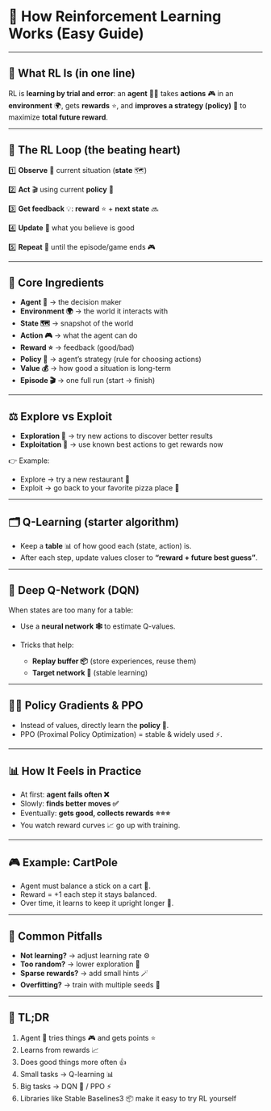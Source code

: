 # 🤖 How Reinforcement Learning Works (Easy Guide)

---

## 🔄 What RL Is (in one line)

RL is **learning by trial and error**: an **agent** 🧑‍💻 takes **actions** 🎮 in an **environment** 🌍, gets **rewards** ⭐, and **improves a strategy (policy)** 📜 to maximize **total future reward**.

---

## 🔁 The RL Loop (the beating heart)

1️⃣ **Observe** 👀 current situation (**state** 🗺️)

2️⃣ **Act** 🎬 using current **policy** 🧭

3️⃣ **Get feedback** 💡: **reward** ⭐ + **next state** 🔜

4️⃣ **Update** 🔧 what you believe is good

5️⃣ **Repeat** 🔄 until the episode/game ends 🎮

---

## 🧩 Core Ingredients

* **Agent 🤖** → the decision maker
* **Environment 🌍** → the world it interacts with
* **State 🗺️** → snapshot of the world
* **Action 🎮** → what the agent can do
* **Reward ⭐** → feedback (good/bad)
* **Policy 📜** → agent’s strategy (rule for choosing actions)
* **Value 💰** → how good a situation is long-term
* **Episode 🎬** → one full run (start → finish)

---

## ⚖️ Explore vs Exploit

* **Exploration 🧭** → try new actions to discover better results
* **Exploitation 💎** → use known best actions to get rewards now

👉 Example:

* Explore → try a new restaurant 🍜
* Exploit → go back to your favorite pizza place 🍕

---

## 🗂️ Q-Learning (starter algorithm)

* Keep a **table** 📊 of how good each (state, action) is.
* After each step, update values closer to **“reward + future best guess”**.

---

## 🧠 Deep Q-Network (DQN)

When states are too many for a table:

* Use a **neural network 🕸️** to estimate Q-values.
* Tricks that help:

  * **Replay buffer 📦** (store experiences, reuse them)
  * **Target network 🎯** (stable learning)

---

## 🧑‍🎓 Policy Gradients & PPO

* Instead of values, directly learn the **policy 📜**.
* PPO (Proximal Policy Optimization) = stable & widely used ⚡.

---

## 📊 How It Feels in Practice

* At first: **agent fails often ❌**
* Slowly: **finds better moves ✅**
* Eventually: **gets good, collects rewards ⭐⭐⭐**
* You watch reward curves 📈 go up with training.

---

## 🎮 Example: CartPole

* Agent must balance a stick on a cart 🛒.
* Reward = +1 each step it stays balanced.
* Over time, it learns to keep it upright longer 🤹.

---

## 🚧 Common Pitfalls

* **Not learning?** → adjust learning rate ⚙️
* **Too random?** → lower exploration 🎲
* **Sparse rewards?** → add small hints 🪄
* **Overfitting?** → train with multiple seeds 🌱

---

## 🏁 TL;DR

1. Agent 🤖 tries things 🎮 and gets points ⭐
2. Learns from rewards 📈
3. Does good things more often 👍
4. Small tasks → Q-learning 📊
5. Big tasks → DQN 🧠 / PPO ⚡
6. Libraries like Stable Baselines3 📦 make it easy to try RL yourself
